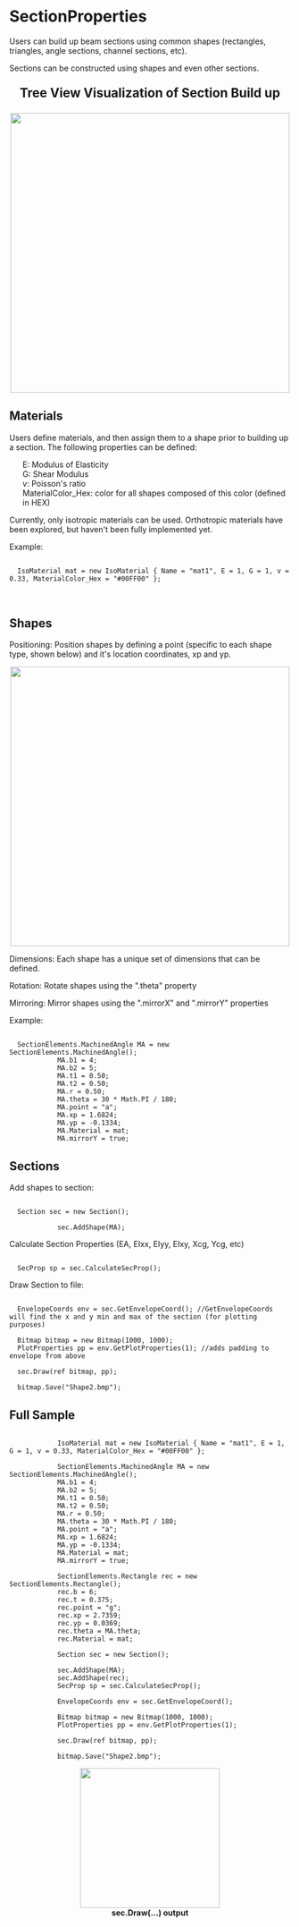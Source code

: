 # SectionProperties

Users can build up beam sections using common shapes (rectangles, triangles, angle sections, channel sections, etc).

Sections can be constructed using shapes and even other sections.

<p align="center" style="font-size:160%;"><b>Tree View Visualization of Section Build up</b></p>

<p align="center">
  <img src="https://i.imgur.com/cN11613.png" width="500" align="middle">
</p>

<h2>Materials</h2>

Users define materials, and then assign them to a shape prior to building up a section. The following properties can be defined:

<ul style="list-style: none;">
  <li>E: Modulus of Elasticity</li>
  <li>G: Shear Modulus</li>
  <li>v: Poisson's ratio</li>
  <li>MaterialColor_Hex: color for all shapes composed of this color (defined in HEX)</li>
</ul>

Currently, only isotropic materials can be used. Orthotropic materials have been explored, but haven't been fully implemented yet.

Example: 

<code>
  IsoMaterial mat = new IsoMaterial { Name = "mat1", E = 1, G = 1, v = 0.33, MaterialColor_Hex = "#00FF00" };
</code>

<p><br></p>

<h2>Shapes</h2>

Positioning: 
Position shapes by defining a point (specific to each shape type, shown below) and it's location coordinates, xp and yp. 

<p align="center">
  <img src="https://i.imgur.com/fNhdeA9.png" width="500" align="middle">
</p>

Dimensions:
Each shape has a unique set of dimensions that can be defined.

Rotation:
Rotate shapes using the ".theta" property

Mirroring:
Mirror shapes using the ".mirrorX" and ".mirrorY" properties

Example:

<pre><code>
  SectionElements.MachinedAngle MA = new SectionElements.MachinedAngle();
            MA.b1 = 4;
            MA.b2 = 5;
            MA.t1 = 0.50;
            MA.t2 = 0.50;
            MA.r = 0.50;
            MA.theta = 30 * Math.PI / 180;
            MA.point = "a";
            MA.xp = 1.6824;
            MA.yp = -0.1334;
            MA.Material = mat;
            MA.mirrorY = true;
</code></pre>

<h2>Sections</h2>

Add shapes to section:

<pre><code>
  Section sec = new Section();

            sec.AddShape(MA);
</code></pre>

Calculate Section Properties (EA, EIxx, EIyy, EIxy, Xcg, Ycg, etc)

<pre><code>
  SecProp sp = sec.CalculateSecProp();
</code></pre>

Draw Section to file:

<pre><code>
  EnvelopeCoords env = sec.GetEnvelopeCoord(); //GetEnvelopeCoords will find the x and y min and max of the section (for plotting purposes)

  Bitmap bitmap = new Bitmap(1000, 1000);
  PlotProperties pp = env.GetPlotProperties(1); //adds padding to envelope from above

  sec.Draw(ref bitmap, pp);

  bitmap.Save("Shape2.bmp");
</code></pre>


<h2>Full Sample</h2>

<pre><code>
            IsoMaterial mat = new IsoMaterial { Name = "mat1", E = 1, G = 1, v = 0.33, MaterialColor_Hex = "#00FF00" };

            SectionElements.MachinedAngle MA = new SectionElements.MachinedAngle();
            MA.b1 = 4;
            MA.b2 = 5;
            MA.t1 = 0.50;
            MA.t2 = 0.50;
            MA.r = 0.50;
            MA.theta = 30 * Math.PI / 180;
            MA.point = "a";
            MA.xp = 1.6824;
            MA.yp = -0.1334;
            MA.Material = mat;
            MA.mirrorY = true;

            SectionElements.Rectangle rec = new SectionElements.Rectangle();
            rec.b = 6;
            rec.t = 0.375;
            rec.point = "g";
            rec.xp = 2.7359;
            rec.yp = 0.0369;
            rec.theta = MA.theta;
            rec.Material = mat;

            Section sec = new Section();

            sec.AddShape(MA);
            sec.AddShape(rec);
            SecProp sp = sec.CalculateSecProp();

            EnvelopeCoords env = sec.GetEnvelopeCoord();

            Bitmap bitmap = new Bitmap(1000, 1000);
            PlotProperties pp = env.GetPlotProperties(1);

            sec.Draw(ref bitmap, pp);

            bitmap.Save("Shape2.bmp");
</code></pre>

<p align="center">
  <img src="https://i.imgur.com/pLVo4Ec.png" width="250" align="middle">
  <br>
  <b>sec.Draw(...) output<b>
</p>
